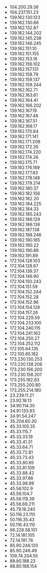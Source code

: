 * 104.200.29.36
* 104.237.151.23
* 139.162.130.123
* 139.162.130.66
* 139.162.132.87
* 139.162.144.202
* 139.162.145.238
* 139.162.146.245
* 139.162.151.10
* 139.162.151.155
* 139.162.153.16
* 139.162.156.102
* 139.162.157.131
* 139.162.158.79
* 139.162.159.137
* 139.162.159.244
* 139.162.162.71
* 139.162.163.61
* 139.162.164.41
* 139.162.166.202
* 139.162.167.19
* 139.162.167.48
* 139.162.167.51
* 139.162.168.17
* 139.162.170.84
* 139.162.171.141
* 139.162.171.208
* 139.162.172.35
* 139.162.174.220
* 139.162.174.26
* 139.162.175.71
* 139.162.176.169
* 139.162.177.83
* 139.162.178.148
* 139.162.179.214
* 139.162.180.37
* 139.162.182.156
* 139.162.182.20
* 139.162.184.225
* 139.162.184.33
* 139.162.185.243
* 139.162.186.129
* 139.162.186.136
* 139.162.187.138
* 139.162.188.246
* 139.162.190.165
* 139.162.190.22
* 139.162.190.86
* 139.162.191.89
* 172.104.128.103
* 172.104.128.67
* 172.104.139.37
* 172.104.146.90
* 172.104.150.243
* 172.104.151.59
* 172.104.152.244
* 172.104.152.28
* 172.104.152.96
* 172.104.154.128
* 172.104.157.26
* 172.104.229.59
* 172.104.233.100
* 172.104.240.115
* 172.104.241.162
* 172.104.250.27
* 172.104.252.112
* 172.105.64.135
* 172.105.65.182
* 173.230.130.253
* 173.230.138.206
* 173.230.156.200
* 173.230.158.207
* 173.255.192.83
* 173.255.200.80
* 173.255.214.180
* 23.239.11.21
* 23.92.18.13
* 34.90.114.30
* 34.91.133.93
* 34.91.54.247
* 35.204.60.30
* 45.33.105.35
* 45.33.115.7
* 45.33.33.19
* 45.33.41.31
* 45.33.64.71
* 45.33.72.81
* 45.33.73.43
* 45.33.80.65
* 45.33.81.109
* 45.33.88.42
* 45.33.97.86
* 45.33.98.89
* 45.56.102.9
* 45.56.104.7
* 45.56.119.39
* 45.56.69.211
* 45.79.16.240
* 50.116.23.110
* 50.116.35.43
* 50.116.43.110
* 66.228.58.101
* 72.14.181.105
* 72.14.191.76
* 85.90.246.120
* 85.90.246.49
* 109.74.204.55
* 88.80.188.23
* 88.80.188.154